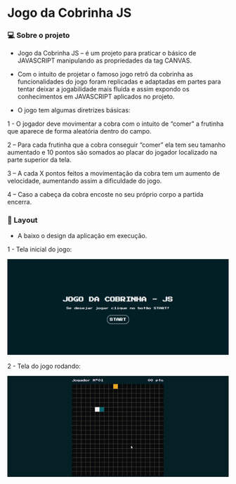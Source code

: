 # Jogo da Cobrinha JS

### 💻 Sobre o projeto

- Jogo da Cobrinha JS – é um projeto para praticar o básico de JAVASCRIPT manipulando as propriedades da tag CANVAS.

- Com o intuito de projetar o famoso jogo retrô da cobrinha as funcionalidades do jogo foram replicadas e adaptadas em partes para tentar deixar a jogabilidade mais fluida e assim expondo os conhecimentos em JAVASCRIPT aplicados no projeto.

- O jogo tem algumas diretrizes básicas: 

1 - O jogador deve movimentar a cobra com o intuito de “comer” a frutinha que aparece de forma aleatória dentro do campo.

2 – Para cada frutinha que a cobra conseguir “comer” ela tem seu tamanho aumentado e 10 pontos são somados ao placar do jogador localizado na parte superior da tela.

3 – A cada X pontos feitos a movimentação da cobra tem um aumento de velocidade, aumentando assim a dificuldade do jogo.

4 – Caso a cabeça da cobra encoste no seu próprio corpo a partida encerra.

### 🎨 Layout

- A baixo o design da aplicação em execução.

1 - Tela inicial do jogo:

<p align="center">
  <img alt="telaInicial" title="#telaInicial" src="./img/jogo_cobrinha_tela_inicial.gif">
</p>

2 - Tela do jogo rodando:

<p align="center">
  <img alt="telaJogo" title="#telaJogo" src="./img/jogo_cobrinha_tela_jogo.gif">
</p>
